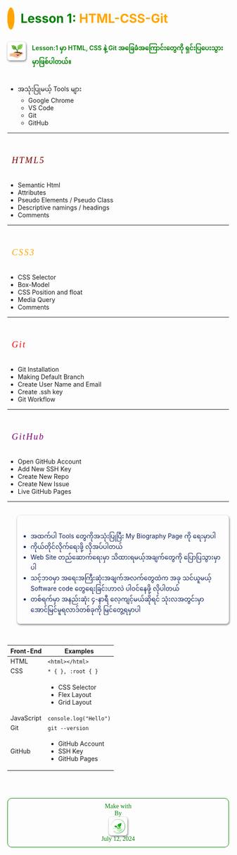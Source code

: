 <!-- Markdown content with HTML for Font Awesome icon -->

# <i class="fa-solid fa-book-open-reader lesson-icon"></i> <span id="lesson">&ensp;Lesson 1:</span> <span id="title">HTML-CSS-Git</span>

 <br>
 <div style="display: flex">
    <img class="logo" src="./assets/images/plant.png" alt="HTML">
    <span class="text">Lesson:1 မှာ HTML, CSS နဲ့ Git အခြေခံအကြောင်းတွေကို ရှင်းပြပေးသွားမှာဖြစ်ပါတယ်။</span>
</div><br>

- အသုံးပြုမယ့် Tools များ
  - Google Chrome
  - VS Code
  - Git
  - GitHub

---

<br>
<div class="panna">
    <i class="fa-brands fa-html5 college html5">
    </i>
</div>

<br>

- Semantic Html
- Attributes
- Pseudo Elements / Pseudo Class
- Descriptive namings / headings
- Comments

---

<br>
<div class="panna">
    <i class="fa-brands fa-css3-alt college css3"></i>
</div>

<br>

- CSS Selector
- Box-Model
- CSS Position and float
- Media Query
- Comments

---

<br>
<div class="panna">
    <i class="fa-brands fa-git-alt college git"></i>
</div>

<br>

- Git Installation
- Making Default Branch
- Create User Name and Email
- Create .ssh key
- Git Workflow

---

<br>
<div class="panna">
    <i class="fa-brands fa-github college github"></i>
</div>

<br>

- Open GitHub Account
- Add New SSH Key
- Create New Repo
- Create New Issue
- Live GitHub Pages

---

<br>
<div class="note-box">
      <p class="border-left">
        <i class="fa-solid fa-mug-saucer min"></i>
        <ul>
            <li>အထက်ပါ Tools တွေကိုအသုံးပြုပြီး My Biography Page ကို ရေးမှာပါ</li>
            <li>ကိုယ်တိုင်လိုက်ရေးဖို့ လိုအပ်ပါတယ်</li>
            <li>Web Site တည်ဆောက်ရေးမှာ သိထားရမယ့်အချက်တွေကို ပြောပြသွားမှာပါ</li>
            <li>သင့်ဘဝမှာ အရေးအကြီးဆုံးအချက်အလက်တွေထဲက အခု သင်ယူမယ့် Software code တွေရေးခြင်းဟာလဲ ပါဝင်နေဖို့ လိုပါတယ်</li>
            <li>တစ်ရက်မှာ အနည်းဆုံး ၄-နာရီ လေ့ကျင့်မယ်ဆိုရင် သုံးလအတွင်းမှာ အောင်မြင်မူရလာဒ်တစ်ခုကို မြင်တွေ့ရမှာပါ</li>
        </ul>
      </p>
</div>
<br><br>

| Front-End      | Examples |
| ----------- | ----------- |
| HTML      | `<html></html>` |
| CSS   |   `* { }, :root { }`  |
|         | <ul><li>CSS Selector</li><li>Flex Layout</li><li>Grid Layout</li></ul> |
| JavaScript | `console.log("Hello")` |
| Git   |   `git --version` |
| GitHub    |   <ul><li>GitHub Account</li><li>SSH Key</li><li>GitHub Pages</li></ul> |

<br><br>

<footer>
    <span>Make with <i class="fa-solid fa-heart" style="color: maroon"></i></span><span>By</span>
    <img class="logo" src="./assets/images/logo.png" alt="HTML">
    <time>July 12, 2024</time>
</footer>

<!-- CSS Codes -->
<!-- Include this in the HTML head section of your Markdown renderer or HTML template -->
<link rel="stylesheet" href="https://cdnjs.cloudflare.com/ajax/libs/font-awesome/6.0.0-beta3/css/all.min.css">

<style>
    .lesson-icon {
        color: green;
        border: 1px double orange;
        border-radius: 50%;
        padding: 7px;
        background-color: orange;
    }
    #lesson {
        color: green;
    }
    #title {
        color: orange;
    }
    .logo {
        width: 32px; height: 32px;border-radius: 15%; border: none; padding: 5px; box-shadow: 1px 2px 4px #777
    }
    .title-logo {
        width: 32px; height: 32px; border-radius: 0 10px; border: none; padding: 3px; box-shadow: 3px 3px 5px #777; background: yellowgreen;
    }
    .text {
        margin-left: 14px;
        color: green;
        font-weight: 600;
    }

    .note-box {
        padding: 7px;
        color: rgb(13, 34, 91);
        line-height: 1.7;
        border-radius: 7px;
        margin-left: 22px;
        box-shadow: 1px 2px 4px #777;
    }
    .border-left {
        position: relative;
        padding-left: 15px;
        display: flex;
        align-items: center;
        font-family: Arial, sans-serif;
    }
    .min {
        color: brown;
        font-size: 25px;
        position: absolute;
        top: 1%;
        left: -23px;
    }
    .college {
        font-size: 40px;
    }
    .html5 {
        color: maroon;
        &:before {
            box-shadow: 0px 2px 4px #777;
            border-radius: 5px;
            padding: 5px;
        }
        &:after {
            content: "HTML5";
            color: maroon;
            font-size: 20px;
            padding-left: 10px;
        }
    }
    .css3 {
        color: orange;
        &:before {
            box-shadow: 0px 2px 4px #777;
            border-radius: 5px;
            padding: 5px;
        }
        &:after {
            content: "CSS3";
            color: orange;
            font-size: 20px;
            padding-left: 10px;
        }
    }
    .git {
        color: red;
        &:before {
            box-shadow: 0px 2px 4px #777;
            border-radius: 5px;
            padding: 5px;
        }
        &:after {
            content: "Git";
            color: red;
            font-size: 20px;
            padding-left: 10px;
        }
    }
    .github {
        color: purple;
        &:before {
            box-shadow: 0px 2px 4px #777;
            border-radius: 5px;
            padding: 5px;
        }
        &:after {
            content: "GitHub";
            color: purple;
            font-size: 20px;
            padding-left: 10px;
        }
    }
    .panna {
        font-weight: 500;
        letter-spacing: 0.15rem;
        font-family: "Apple Chancery, Lucida Handwriting, Brush Script MT, Brush Script Std, Lucida Calligraphy, cursive";
        font-size: 17px;
    }

    footer {
        display: flex; flex-direction: column; align-items: center; justify-content: center; margin: 0 auto; text-align: center; font-family: cursive; color: green; border: 1px solid; padding: 10px; border-radius: 10px; box-shadow: 1px 2px 4px #777"
    }
</style>
